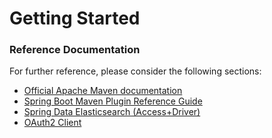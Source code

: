 # Getting Started

### Reference Documentation
For further reference, please consider the following sections:

* [Official Apache Maven documentation](https://maven.apache.org/guides/index.html)
* [Spring Boot Maven Plugin Reference Guide](https://docs.spring.io/spring-boot/docs/2.1.8.RELEASE/maven-plugin/)
* [Spring Data Elasticsearch (Access+Driver)](https://docs.spring.io/spring-boot/docs/{bootVersion}/reference/htmlsingle/#boot-features-elasticsearch)
* [OAuth2 Client](https://docs.spring.io/spring-boot/docs/{bootVersion}/reference/htmlsingle/#boot-features-security-oauth2-client)

